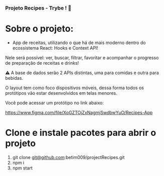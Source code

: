 ### Projeto Recipes - Trybe ! :rocket:

# Sobre o projeto: 
- App de receitas, utilizando o que há de mais moderno dentro do ecossistema React: Hooks e Context API!

Nele será possível: ver, buscar, filtrar, favoritar e acompanhar o progresso de preparação de receitas e drinks!

:warning: A base de dados serão 2 APIs distintas, uma para comidas e outra para bebidas.

O layout tem como foco dispositivos móveis, dessa forma todos os protótipos vão estar desenvolvidos em telas menores.

Você pode acessar um protótipo no link abaixo:

https://www.figma.com/file/XoGZTOjZxNagmjSwdbwYuO/Recipes-App

# Clone e instale pacotes para abrir o projeto
1. git clone git@github.com:betim009/projectRecipes.git
2. npm i 
3. npm start
